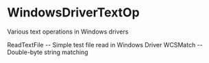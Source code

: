 # WindowsDriverTextOp
Various text operations in Windows drivers

ReadTextFile -- Simple test file read in Windows Driver
WCSMatch -- Double-byte string matching
